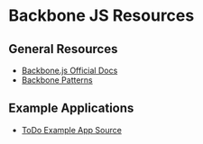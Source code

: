 # Backbone JS Resources

## General Resources
* [Backbone.js Official Docs](http://documentcloud.github.io/backbone/)
* [Backbone Patterns](http://ricostacruz.com/backbone-patterns/)

## Example Applications
* [ToDo Example App Source](https://github.com/codeschool-courses/anatomyofbackbone)